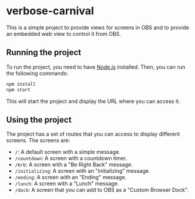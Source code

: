 # verbose-carnival

This is a simple project to provide views for screens in OBS and to provide an embedded web view to control it from OBS.

## Running the project

To run the project, you need to have [Node.js](https://nodejs.org/en/) installed. Then, you can run the following commands:

```bash
npm install
npm start
```

This will start the project and display the URL where you can access it.

## Using the project

The project has a set of routes that you can access to display different screens. The screens are:

- `/`: A default screen with a simple message.
- `/countdown`: A screen with a countdown timer.
- `/brb`: A screen with a "Be Right Back" message.
- `/initializing`: A screen with an "Initializing" message.
- `/ending`: A screen with an "Ending" message.
- `/lunch`: A screen with a "Lunch" message.
- `/dock`: A screen that you can add to OBS as a "Custom Browser Dock".
